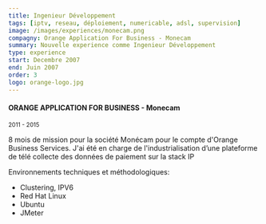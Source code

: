 ```yaml
---
title: Ingenieur Développement
tags: [iptv, reseau, déploiement, numericable, adsl, supervision]
image: /images/experiences/monecam.png
compagny: Orange Application For Business - Monecam
summary: Nouvelle experience comme Ingenieur Développement
type: experience
start: Decembre 2007
end: Juin 2007
order: 3
logo: orange-logo.jpg
---
```


#### ORANGE APPLICATION FOR BUSINESS - Monecam

<small>2011 - 2015</small>

8 mois de mission pour la société Monécam pour le compte d'Orange Business Services. J'ai été en charge de l'industrialisation d’une plateforme de télé collecte des données de paiement sur la stack IP

Environnements techniques et méthodologiques:

- Clustering, IPV6
- Red Hat Linux
- Ubuntu
- JMeter